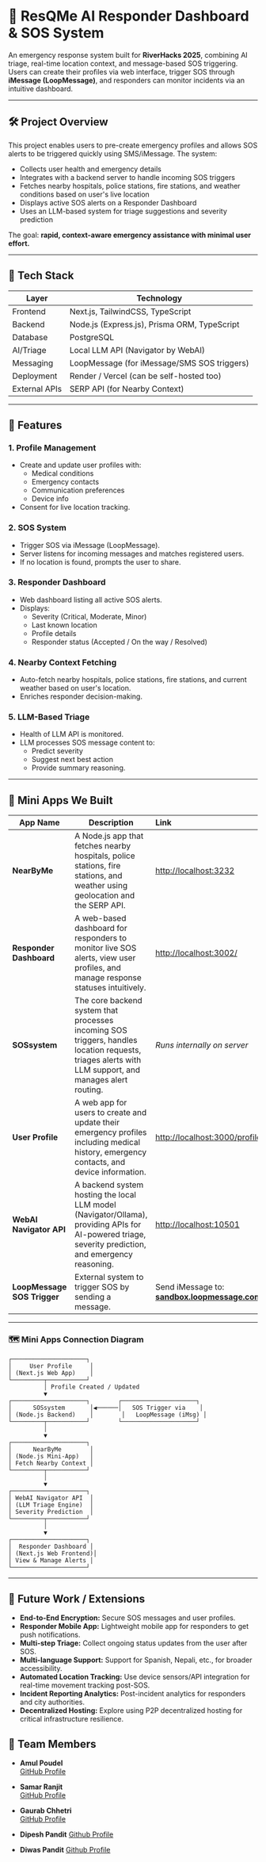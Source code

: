 # 🚨 ResQMe AI Responder Dashboard & SOS System

An emergency response system built for **RiverHacks 2025**, combining AI triage, real-time location context, and message-based SOS triggering.  
Users can create their profiles via web interface, trigger SOS through **iMessage (LoopMessage)**, and responders can monitor incidents via an intuitive dashboard.

---

## 🛠 Project Overview

This project enables users to pre-create emergency profiles and allows SOS alerts to be triggered quickly using SMS/iMessage. The system:

- Collects user health and emergency details
- Integrates with a backend server to handle incoming SOS triggers
- Fetches nearby hospitals, police stations, fire stations, and weather conditions based on user's live location
- Displays active SOS alerts on a Responder Dashboard
- Uses an LLM-based system for triage suggestions and severity prediction

The goal: **rapid, context-aware emergency assistance with minimal user effort.**

---

## 🧩 Tech Stack

| Layer         | Technology                                   |
| ------------- | -------------------------------------------- |
| Frontend      | Next.js, TailwindCSS, TypeScript             |
| Backend       | Node.js (Express.js), Prisma ORM, TypeScript |
| Database      | PostgreSQL                                   |
| AI/Triage     | Local LLM API (Navigator by WebAI)           |
| Messaging     | LoopMessage (for iMessage/SMS SOS triggers)  |
| Deployment    | Render / Vercel (can be self-hosted too)     |
| External APIs | SERP API (for Nearby Context)                |

---

## 🚀 Features

### 1. Profile Management

- Create and update user profiles with:
  - Medical conditions
  - Emergency contacts
  - Communication preferences
  - Device info
- Consent for live location tracking.

### 2. SOS System

- Trigger SOS via iMessage (LoopMessage).
- Server listens for incoming messages and matches registered users.
- If no location is found, prompts the user to share.

### 3. Responder Dashboard

- Web dashboard listing all active SOS alerts.
- Displays:
  - Severity (Critical, Moderate, Minor)
  - Last known location
  - Profile details
  - Responder status (Accepted / On the way / Resolved)

### 4. Nearby Context Fetching

- Auto-fetch nearby hospitals, police stations, fire stations, and current weather based on user's location.
- Enriches responder decision-making.

### 5. LLM-Based Triage

- Health of LLM API is monitored.
- LLM processes SOS message content to:
  - Predict severity
  - Suggest next best action
  - Provide summary reasoning.

---

## 🧩 Mini Apps We Built

| App Name                    | Description                                                                                                                                          | Link                                                           |
| --------------------------- | ---------------------------------------------------------------------------------------------------------------------------------------------------- | :------------------------------------------------------------- |
| **NearByMe**                | A Node.js app that fetches nearby hospitals, police stations, fire stations, and weather using geolocation and the SERP API.                         | [http://localhost:3232](http://localhost:3232)                 |
| **Responder Dashboard**     | A web-based dashboard for responders to monitor live SOS alerts, view user profiles, and manage response statuses intuitively.                       | [http://localhost:3002/](http://localhost:3002/)               |
| **SOSsystem**               | The core backend system that processes incoming SOS triggers, handles location requests, triages alerts with LLM support, and manages alert routing. | _Runs internally on server_                                    |
| **User Profile**            | A web app for users to create and update their emergency profiles including medical history, emergency contacts, and device information.             | [http://localhost:3000/profile](http://localhost:3000/profile) |
| **WebAI Navigator API**     | A backend system hosting the local LLM model (Navigator/Ollama), providing APIs for AI-powered triage, severity prediction, and emergency reasoning. | [http://localhost:10501](http://localhost:10501)               |
| **LoopMessage SOS Trigger** | External system to trigger SOS by sending a message.                                                                                                 | Send iMessage to: **sandbox.loopmessage.com@imsg.im**          |

---

### 🗺️ Mini Apps Connection Diagram

```
┌─────────────────────┐
│     User Profile     │
│ (Next.js Web App)    │
└─────────┬───────────┘
          │ Profile Created / Updated
          ▼
┌─────────────────────┐        ┌─────────────────────┐
│      SOSsystem       │◀──────│   SOS Trigger via    │
│ (Node.js Backend)    │        │   LoopMessage (iMsg) │
└─────────┬───────────┘        └─────────────────────┘
          │
          ▼
┌─────────────────────┐
│      NearByMe        │
│ (Node.js Mini-App)   │
│ Fetch Nearby Context │
└─────────┬───────────┘
          │
          ▼
┌─────────────────────┐
│ WebAI Navigator API  │
│ (LLM Triage Engine)  │
│ Severity Prediction  │
└─────────┬───────────┘
          │
          ▼
┌─────────────────────┐
│  Responder Dashboard │
│ (Next.js Web Frontend)│
│ View & Manage Alerts │
└─────────────────────┘
```

---

## 🌟 Future Work / Extensions

- **End-to-End Encryption:** Secure SOS messages and user profiles.
- **Responder Mobile App:** Lightweight mobile app for responders to get push notifications.
- **Multi-step Triage:** Collect ongoing status updates from the user after SOS.
- **Multi-language Support:** Support for Spanish, Nepali, etc., for broader accessibility.
- **Automated Location Tracking:** Use device sensors/API integration for real-time movement tracking post-SOS.
- **Incident Reporting Analytics:** Post-incident analytics for responders and city authorities.
- **Decentralized Hosting:** Explore using P2P decentralized hosting for critical infrastructure resilience.

## 👥 Team Members

- **Amul Poudel**  
  [GitHub Profile](https://github.com/Amul-byte)

- **Samar Ranjit**  
  [GitHub Profile](https://github.com/samarranjit)

- **Gaurab Chhetri**  
  [GitHub Profile](https://github.com/gauravfs-14)

- **Dipesh Pandit**
  [Github Profile](https://github.com/dipeshpandit12)

- **Diwas Pandit**
  [Github Profile](https://github.com/diwaspandit)
  
